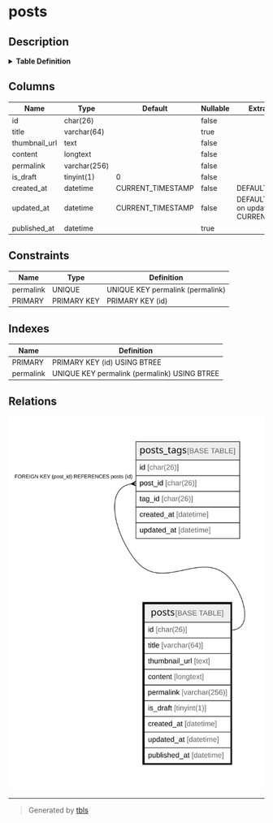 # posts

## Description

<details>
<summary><strong>Table Definition</strong></summary>

```sql
CREATE TABLE `posts` (
  `id` char(26) COLLATE utf8mb4_unicode_ci NOT NULL,
  `title` varchar(64) COLLATE utf8mb4_unicode_ci DEFAULT NULL,
  `thumbnail_url` text CHARACTER SET utf8mb4 COLLATE utf8mb4_unicode_ci NOT NULL,
  `content` longtext CHARACTER SET utf8mb4 COLLATE utf8mb4_unicode_ci NOT NULL,
  `permalink` varchar(256) CHARACTER SET utf8mb4 COLLATE utf8mb4_unicode_ci NOT NULL,
  `is_draft` tinyint(1) NOT NULL DEFAULT '0',
  `created_at` datetime NOT NULL DEFAULT CURRENT_TIMESTAMP,
  `updated_at` datetime NOT NULL DEFAULT CURRENT_TIMESTAMP ON UPDATE CURRENT_TIMESTAMP,
  `published_at` datetime DEFAULT NULL,
  PRIMARY KEY (`id`),
  UNIQUE KEY `permalink` (`permalink`)
) ENGINE=InnoDB DEFAULT CHARSET=utf8mb4 COLLATE=utf8mb4_unicode_ci
```

</details>

## Columns

| Name | Type | Default | Nullable | Extra Definition | Children | Parents | Comment |
| ---- | ---- | ------- | -------- | --------------- | -------- | ------- | ------- |
| id | char(26) |  | false |  | [posts_tags](posts_tags.md) |  |  |
| title | varchar(64) |  | true |  |  |  |  |
| thumbnail_url | text |  | false |  |  |  |  |
| content | longtext |  | false |  |  |  |  |
| permalink | varchar(256) |  | false |  |  |  |  |
| is_draft | tinyint(1) | 0 | false |  |  |  |  |
| created_at | datetime | CURRENT_TIMESTAMP | false | DEFAULT_GENERATED |  |  |  |
| updated_at | datetime | CURRENT_TIMESTAMP | false | DEFAULT_GENERATED on update CURRENT_TIMESTAMP |  |  |  |
| published_at | datetime |  | true |  |  |  |  |

## Constraints

| Name | Type | Definition |
| ---- | ---- | ---------- |
| permalink | UNIQUE | UNIQUE KEY permalink (permalink) |
| PRIMARY | PRIMARY KEY | PRIMARY KEY (id) |

## Indexes

| Name | Definition |
| ---- | ---------- |
| PRIMARY | PRIMARY KEY (id) USING BTREE |
| permalink | UNIQUE KEY permalink (permalink) USING BTREE |

## Relations

![er](posts.svg)

---

> Generated by [tbls](https://github.com/k1LoW/tbls)
